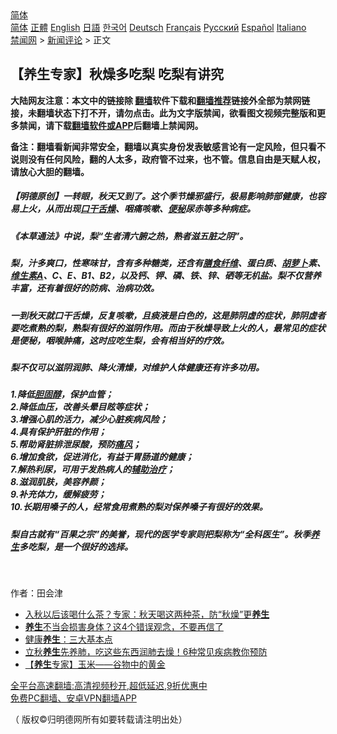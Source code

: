  <!-- 面包屑导航 --> <div class="breadcrumb"><!-- GTranslate: https://gtranslate.io/ -->  <div class="switcher notranslate">  <div class="selected">  <a href="#" onclick="return false;"> 简体</a>  </div>  <div class="option">  <a href="https://www.bannedbook.org" onclick="doGTranslate('zh-CN|zh-CN');jQuery('div.switcher div.selected a').html(jQuery(this).html());return false;" title="简体中文" class="nturl selected"> 简体</a>  <a href="https://www.bannedbook.org/zh-tw/" onclick="doGTranslate('zh-CN|zh-TW');jQuery('div.switcher div.selected a').html(jQuery(this).html());return false;" title="繁體中文" class="nturl"> 正體</a>  <a href="https://www.bannedbook.org/en/" onclick="doGTranslate('zh-CN|en');jQuery('div.switcher div.selected a').html(jQuery(this).html());return false;" title="English" class="nturl"> English</a>  <a href="https://www.bannedbook.org/ja/" onclick="doGTranslate('zh-CN|ja');jQuery('div.switcher div.selected a').html(jQuery(this).html());return false;" title="日本語" class="nturl"> 日語</a>  <a href="https://www.bannedbook.org/ko/" onclick="doGTranslate('zh-CN|ko');jQuery('div.switcher div.selected a').html(jQuery(this).html());return false;" title="한국어" class="nturl"> 한국어</a>  <a href="https://www.bannedbook.org/de/" onclick="doGTranslate('zh-CN|de');jQuery('div.switcher div.selected a').html(jQuery(this).html());return false;" title="Deutsch" class="nturl"> Deutsch</a>  <a href="https://www.bannedbook.org/fr/" onclick="doGTranslate('zh-CN|fr');jQuery('div.switcher div.selected a').html(jQuery(this).html());return false;" title="Français" class="nturl"> Français</a>  <a href="https://www.bannedbook.org/ru/" onclick="doGTranslate('zh-CN|ru');jQuery('div.switcher div.selected a').html(jQuery(this).html());return false;" title="Русский" class="nturl"> Русский</a>  <a href="https://www.bannedbook.org/es/" onclick="doGTranslate('zh-CN|es');jQuery('div.switcher div.selected a').html(jQuery(this).html());return false;" title="Español" class="nturl"> Español</a>  <a href="https://www.bannedbook.org/it/" onclick="doGTranslate('zh-CN|it');jQuery('div.switcher div.selected a').html(jQuery(this).html());return false;" title="Italiano" class="nturl"> Italiano</a>  </div>  </div>      <div class='breadcrumb-sub'><!-- Breadcrumb NavXT 6.3.0 --> <a href="https://www.bannedbook.org/" class="home">禁闻网</a> &gt; <a href="https://www.bannedbook.org/bnews/comments/" class="category">新闻评论</a> &gt; 正文</div></div><h2>【养生专家】秋燥多吃梨 吃梨有讲究</h2> <p class="notice"><b>大陆网友注意：本文中的链接除 <a href="https://github.com/bannedbook/fanqiang" >翻墙</a>软件下载和<a href="https://github.com/killgcd/justmysocks/blob/master/README.md">翻墙推荐</a>链接外全部为禁网链接，未翻墙状态下打不开，请勿点击。此为文字版禁闻，欲看图文视频完整版和更多禁闻，请下载<a href="https://github.com/bannedbook/fanqiang">翻墙软件或APP</a>后翻墙上禁闻网。</p><p>备注：翻墙看新闻非常安全，翻墙以真实身份发表敏感言论有一定风险，但只看不说则没有任何风险，翻的人太多，政府管不过来，也不管。信息自由是天赋人权，请放心大胆的翻墙。</b></p>  <div class="entry"> <p>              <a href="https://i2.wp.com/upload-images-bucket-v64rleca837do.s3.eu-west-1.amazonaws.com/wp-content/uploads/2021/08/16133758/pears-6179052_640.jpg?fit=640%2C640&#038;ssl=1" data-caption=""></a>                            </p> <h5>【明德原创】一转眼，秋天又到了。这个季节燥邪盛行，极易影响肺部健康，也容易上火，从而出现<a href="https://www.bannedbook.org/bnews/tag/%E5%8F%A3%E5%B9%B2%E8%88%8C%E7%87%A5/" class="st_tag internal_tag" rel="tag" title="标签 口干舌燥 下的日志">口干舌燥</a>、咽痛咳嗽、<a href="https://www.bannedbook.org/bnews/tag/%e4%be%bf%e7%a7%98/" class="st_tag internal_tag" rel="tag" title="标签 便秘 下的日志">便秘</a>尿赤等多种病症。</h5> <h5>《本草通法》中说，梨“生者清六腑之热，熟者滋五脏之阴”。</h5> <h5>梨，汁多爽口，性寒味甘，含有多种糖类，还含有<a href="https://www.bannedbook.org/bnews/tag/%E8%86%B3%E9%A3%9F%E7%BA%A4%E7%BB%B4/" class="st_tag internal_tag" rel="tag" title="标签 膳食纤维 下的日志">膳食纤维</a>、蛋白质、<a href="https://www.bannedbook.org/bnews/tag/%e8%83%a1%e8%90%9d%e5%8d%9c/" class="st_tag internal_tag" rel="tag" title="标签 胡萝卜 下的日志">胡萝卜</a>素、<a href="https://www.bannedbook.org/bnews/tag/%e7%bb%b4%e7%94%9f%e7%b4%a0a/" class="st_tag internal_tag" rel="tag" title="标签 维生素A 下的日志">维生素A</a>、C、E、B1、B2，以及钙、钾、磷、铁、锌、硒等无机盐。梨不仅营养丰富，还有着很好的防病、治病功效。</h5> <h5>一到秋天就口干舌燥，反复咳嗽，且痰液是白色的，这是肺阴虚的症状，肺阴虚者要吃煮熟的梨，熟梨有很好的滋阴作用。而由于秋燥导致上火的人，最常见的症状是便秘，咽喉肿痛，这时应吃生梨，会有相当好的疗效。</h5> <h5>梨不仅可以滋阴润肺、降火清燥，对维护人体健康还有许多功用。</h5> <h5>1.降低<a href="https://www.bannedbook.org/bnews/tag/%e8%83%86%e5%9b%ba%e9%86%87/" class="st_tag internal_tag" rel="tag" title="标签 胆固醇 下的日志">胆固醇</a>，保护血管；<br /> 2.降低血压，改善头晕目眩等症状；<br /> 3.增强心肌的活力，减少心脏疾病风险；<br /> 4.具有保护肝脏的作用；<br /> 5.帮助肾脏排泄尿酸，预防<a href="https://www.bannedbook.org/bnews/tag/%E7%97%9B%E9%A3%8E/" class="st_tag internal_tag" rel="tag" title="标签 痛风 下的日志">痛风</a>；<br /> 6.增加食欲，促进消化，有益于胃肠道的健康；<br /> 7.解热利尿，可用于发热病人的<a href="https://www.bannedbook.org/bnews/tag/%E8%BE%85%E5%8A%A9%E6%B2%BB%E7%96%97/" class="st_tag internal_tag" rel="tag" title="标签 辅助治疗 下的日志">辅助治疗</a>；<br /> 8.滋润肌肤，美容养颜；<br /> 9.补充体力，缓解疲劳；<br /> 10.长期用嗓子的人，经常食用煮熟的梨对保养嗓子有很好的效果。</h5> <h5>梨自古就有“百果之宗”的美誉，现代的医学专家则把梨称为“全科医生”。秋季<a href="https://www.bannedbook.org/bnews/tag/%e5%85%bb%e7%94%9f/" class="st_tag internal_tag" rel="tag" title="标签 养生 下的日志">养生</a>多吃梨，是一个很好的选择。</h5> <p>&nbsp;</p>  <p>作者：田会津</p> <ul class='op-related-articles' title='相关阅读'> <li><a href='https://www.bannedbook.org/bnews/lifebaike/20210815/1606583.html' target='_blank'>入秋以后该喝什么茶？专家：秋天喝这两种茶，防“秋燥”更<b>养生</b></a></li> <li><a href='https://www.bannedbook.org/bnews/health/20210814/1606251.html' target='_blank'><b>养生</b>不当会损害身体？这4个错误观念，不要再信了</a></li> <li><a href='https://www.bannedbook.org/bnews/comments/20210813/1605347.html' target='_blank'>健康<b>养生</b>：三大基本点</a></li> <li><a href='https://www.bannedbook.org/bnews/health/20210811/1604386.html' target='_blank'>立秋<b>养生</b>先养肺，吃这些东西润肺去燥！6种常见疾病教你预防</a></li> <li><a href='https://www.bannedbook.org/bnews/comments/20210808/1602563.html' target='_blank'>【<b>养生</b>专家】玉米——谷物中的黄金</a></li> </ul> <p class="texttj"> <a href="https://github.com/bannedbook/fanqiang/wiki/V2ray%E6%9C%BA%E5%9C%BA" target="_blank">全平台高速翻墙:高清视频秒开,超低延迟,9折优惠中</a><br/> <a href="https://github.com/bannedbook/fanqiang/wiki/%E7%A6%81%E9%97%BB%E7%BD%91%E5%AE%89%E5%8D%93%E7%BF%BB%E5%A2%99%E6%96%B0%E9%97%BBAPP" target="_blank">免费PC翻墙、安卓VPN翻墙APP</a></p> <p>（ 版权©️归明德网所有如要转载请注明出处）</p><a name='sharetosocial'></a>  <div style="margin-bottom:5px;padding-bottom:5px;clear:both"> <div id="archive-pix-1" class="banner-ads"> <!-- AuctionX Display platform tag START --> <div id="26318x728x90x621x_ADSLOT2" clicktrack="%%CLICK_URL_ESC%%"></div> <!-- AuctionX Display platform tag END --> </div> <div id="archive-pix-2" class="banner-ads"> <!-- AuctionX Display platform tag START --> <div id="26315x300x250x621x_ADSLOT2" clicktrack="%%CLICK_URL_ESC%%"></div> <!-- AuctionX Display platform tag END --> </div> </div>  <div id="archive-pix-1" class="banner-ads"> <!-- AuctionX Display platform tag START --> <div id="26318x728x90x621x_ADSLOT3" clicktrack="%%CLICK_URL_ESC%%"></div> <!-- AuctionX Display platform tag END --> </div> </div><!--END ENTRY--> 
